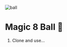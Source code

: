 ![ball](https://user-images.githubusercontent.com/83778936/128623838-a923584a-14c5-460e-b9a9-df397b0bc7c1.gif)

# Magic 8 Ball 🎱

1. Clone and use...
